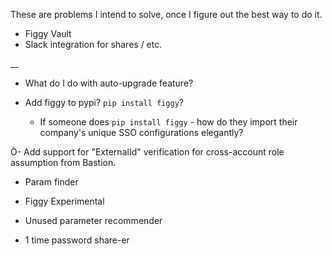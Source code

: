 These are problems I intend to solve, once I figure out the best way to do it.

- Figgy Vault
- Slack integration for shares / etc.

__
    
- What do I do with auto-upgrade feature?

- Add figgy to pypi? `pip install figgy`?
    - If someone does `pip install figgy` - how do they import their company's unique SSO configurations elegantly?


Ò- Add support for "ExternalId" verification for cross-account role assumption from Bastion.


- Param finder

- Figgy Experimental

- Unused parameter recommender

- 1 time password share-er